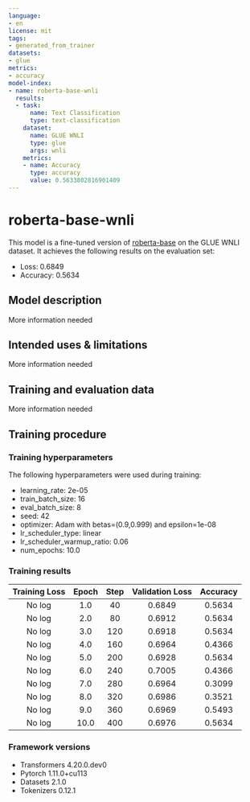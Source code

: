 ```yaml
---
language:
- en
license: mit
tags:
- generated_from_trainer
datasets:
- glue
metrics:
- accuracy
model-index:
- name: roberta-base-wnli
  results:
  - task:
      name: Text Classification
      type: text-classification
    dataset:
      name: GLUE WNLI
      type: glue
      args: wnli
    metrics:
    - name: Accuracy
      type: accuracy
      value: 0.5633802816901409
---
```


<!-- This model card has been generated automatically according to the information the Trainer had access to. You
should probably proofread and complete it, then remove this comment. -->

# roberta-base-wnli

This model is a fine-tuned version of [roberta-base](https://huggingface.co/roberta-base) on the GLUE WNLI dataset.
It achieves the following results on the evaluation set:
- Loss: 0.6849
- Accuracy: 0.5634

## Model description

More information needed

## Intended uses & limitations

More information needed

## Training and evaluation data

More information needed

## Training procedure

### Training hyperparameters

The following hyperparameters were used during training:
- learning_rate: 2e-05
- train_batch_size: 16
- eval_batch_size: 8
- seed: 42
- optimizer: Adam with betas=(0.9,0.999) and epsilon=1e-08
- lr_scheduler_type: linear
- lr_scheduler_warmup_ratio: 0.06
- num_epochs: 10.0

### Training results

| Training Loss | Epoch | Step | Validation Loss | Accuracy |
|:-------------:|:-----:|:----:|:---------------:|:--------:|
| No log        | 1.0   | 40   | 0.6849          | 0.5634   |
| No log        | 2.0   | 80   | 0.6912          | 0.5634   |
| No log        | 3.0   | 120  | 0.6918          | 0.5634   |
| No log        | 4.0   | 160  | 0.6964          | 0.4366   |
| No log        | 5.0   | 200  | 0.6928          | 0.5634   |
| No log        | 6.0   | 240  | 0.7005          | 0.4366   |
| No log        | 7.0   | 280  | 0.6964          | 0.3099   |
| No log        | 8.0   | 320  | 0.6986          | 0.3521   |
| No log        | 9.0   | 360  | 0.6969          | 0.5493   |
| No log        | 10.0  | 400  | 0.6976          | 0.5634   |


### Framework versions

- Transformers 4.20.0.dev0
- Pytorch 1.11.0+cu113
- Datasets 2.1.0
- Tokenizers 0.12.1
